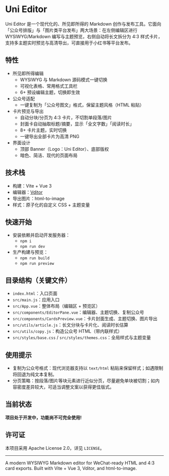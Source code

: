 # Uni Editor

Uni Editor 是一个现代化的、所见即所得的 Markdown 创作与发布工具。它面向「公众号排版」与「图片类平台发布」两大场景：在左侧编辑区进行 WYSIWYG/Markdown 编写与主题预览，右侧自动将长文拆分为 4:3 样式卡片，支持多主题实时预览与高清导出，可直接用于小红书等平台发布。

## 特性
- 所见即所得编辑
  - WYSIWYG 与 Markdown 源码模式一键切换
  - 可视化表格、常用格式工具栏
  - 6+ 预设编辑主题，切换即生效
- 公众号适配
  - 一键复制为「公众号图文」格式，保留主题风格（HTML 粘贴）
- 卡片预览与导出
  - 自动分块/分页为 4:3 卡片，不切割单段落/图片
  - 封面卡自动抽取标题/摘要，显示「全文字数」「阅读时长」
  - 8+ 卡片主题，实时切换
  - 一键导出全部卡片为高清 PNG
- 界面设计
  - 顶部 Banner（Logo：Uni Editor）、底部版权
  - 暗色、简洁、现代的页面布局

## 技术栈
- 构建：Vite + Vue 3
- 编辑器：[Vditor](https://github.com/Vanessa219/vditor)
- 导出图片：html-to-image
- 样式：原子化的自定义 CSS + 主题变量

## 快速开始
- 安装依赖并启动开发服务器：
  - `npm i`
  - `npm run dev`
- 生产构建与预览：
  - `npm run build`
  - `npm run preview`

## 目录结构（关键文件）
- `index.html`：入口页面
- `src/main.js`：应用入口
- `src/App.vue`：整体布局（编辑区 + 预览区）
- `src/components/EditorPane.vue`：编辑器、主题切换、复制公众号
- `src/components/CardsPreview.vue`：卡片封面生成、主题切换、图片导出
- `src/utils/article.js`：长文分块与卡片化、阅读时长估算
- `src/utils/copy.js`：构造公众号 HTML（带内联样式）
- `src/styles/base.css` / `src/styles/themes.css`：全局样式与主题变量

## 使用提示
- 复制为公众号格式：现代浏览器支持以 `text/html` 粘贴来保留样式；如遇限制将回退为纯文本复制。
- 分页策略：按段落/图片等块元素进行近似分页，尽量避免单块被切割；如内容密度差异较大，可适当调整文案以获得更佳版式。

## 当前状态

**项目处于开发中，功能尚不可完全使用!**

## 许可证
本项目采用 Apache License 2.0，详见 `LICENSE`。

---
A modern WYSIWYG Markdown editor for WeChat-ready HTML and 4:3 card exports. Built with Vite + Vue 3, Vditor, and html-to-image.
